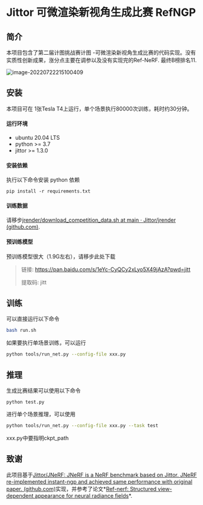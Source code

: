 # Jittor 可微渲染新视角生成比赛 RefNGP
## 简介
本项目包含了第二届计图挑战赛计图 -可微渲染新视角生成比赛的代码实现。没有实质性创新成果，涨分点主要在调参以及没有实现完的Ref-NeRF. 最终B榜排名11.

![image-20220722215100409](https://s2.loli.net/2022/07/22/l9zM14n5JL3Cjte.png)

## 安装 
本项目可在 1张Tesla T4上运行，单个场景执行80000次训练，耗时约30分钟。

#### 运行环境
- ubuntu 20.04 LTS
- python >= 3.7
- jittor >= 1.3.0

#### 安装依赖
执行以下命令安装 python 依赖
```
pip install -r requirements.txt
```

#### 训练数据

请移步[jrender/download_competition_data.sh at main · Jittor/jrender (github.com)](https://github.com/Jittor/jrender/blob/main/download_competition_data.sh).

#### 预训练模型

预训练模型很大（1.9G左右），请移步此处下载



>链接: https://pan.baidu.com/s/1eYc-CyQCy2xLyo5X49jAzA?pwd=jitt 
>
>提取码: jitt

## 训练
可以直接运行以下命令
```bash
bash run.sh
```

如果要执行单场景训练，可以运行

```bash
python tools/run_net.py --config-file xxx.py
```

## 推理

生成比赛结果可以使用以下命令

```
python test.py
```

进行单个场景推理，可以使用

```bash
python tools/run_net.py --config-file xxx.py --task test
```

xxx.py中要指明ckpt_path

## 致谢

此项目基于[Jittor/JNeRF: JNeRF is a NeRF benchmark based on Jittor. JNeRF re-implemented instant-ngp and achieved same performance with original paper. (github.com)](https://github.com/Jittor/JNeRF)实现，并参考了论文*[Ref-nerf: Structured view-dependent appearance for neural radiance fields](https://arxiv.org/abs/2112.03907)*.

